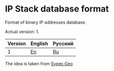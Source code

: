 # IP Stack database format

Format of binary IP addresses database.

Actual version: 1.

|Version|English|Русский|
|---|---|---|
|1|[En](https://github.com/ipstack/database-format/blob/v1/lang/en.md)|[Ru](https://github.com/ipstack/database-format/blob/v1/lang/en.md)|

The idea is taken from [Sypex Geo](https://sypexgeo.net)